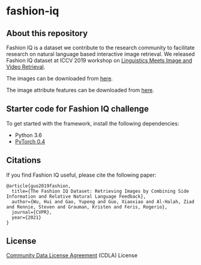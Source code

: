 # fashion-iq

## About this repository
Fashion IQ is a dataset we contribute to the research community to 
facilitate research on natural language based interactive image retrieval. 
We released Fashion IQ dataset at ICCV 2019 workshop on 
[Linguistics Meets Image and Video Retrieval](https://sites.google.com/view/lingir/fashion-iq).

The images can be downloaded from [here](https://github.com/hongwang600/fashion-iq-metadata). 

The image attribute features can be downloaded from [here](https://ibm.box.com/s/imyukakmnrkk2zuitju2m8akln3ayoct).

## Starter code for Fashion IQ challenge 
To get started with the framework, install the following dependencies:
- Python 3.6
- [PyTorch 0.4](https://pytorch.org/get-started/previous-versions/)

## Citations 
If you find Fashion IQ useful, please cite the following paper: 

```
@article{guo2019fashion,
  title={The Fashion IQ Dataset: Retrieving Images by Combining Side Information and Relative Natural Language Feedback},
  author={Wu, Hui and Gao, Yupeng and Guo, Xiaoxiao and Al-Halah, Ziad  and Rennie, Steven and Grauman, Kristen and Feris, Rogerio},
  journal={CVPR},
  year={2021}
}
```

## License
[Community Data License Agreement](https://cdla.io/) (CDLA) License
